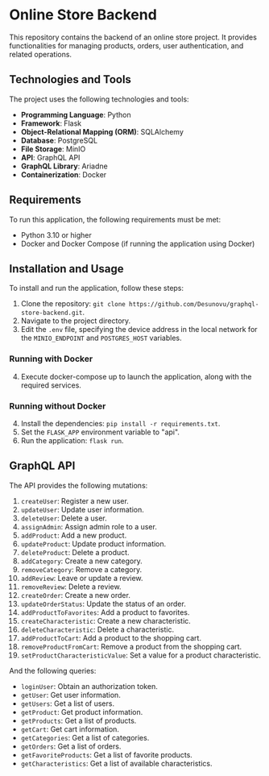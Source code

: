 # Online Store Backend

This repository contains the backend of an online store project. It provides functionalities for managing products, orders, user authentication, and related operations.

## Technologies and Tools

The project uses the following technologies and tools:

- **Programming Language**: Python
- **Framework**: Flask
- **Object-Relational Mapping (ORM)**: SQLAlchemy
- **Database**: PostgreSQL
- **File Storage**: MinIO
- **API**: GraphQL API
- **GraphQL Library**: Ariadne
- **Containerization**: Docker

## Requirements

To run this application, the following requirements must be met:

- Python 3.10 or higher
- Docker and Docker Compose (if running the application using Docker)

## Installation and Usage

To install and run the application, follow these steps:

1. Clone the repository: `git clone https://github.com/Desunovu/graphql-store-backend.git`.
2. Navigate to the project directory.
3. Edit the `.env` file, specifying the device address in the local network for the `MINIO_ENDPOINT` and `POSTGRES_HOST` variables.

### Running with Docker

4. Execute docker-compose up to launch the application, along with the required services.

### Running without Docker

4. Install the dependencies: `pip install -r requirements.txt`.
5. Set the `FLASK_APP` environment variable to "api".
6. Run the application: `flask run`.

## GraphQL API

The API provides the following mutations:

1. `createUser`: Register a new user.
2. `updateUser`: Update user information.
3. `deleteUser`: Delete a user.
4. `assignAdmin`: Assign admin role to a user.
5. `addProduct`: Add a new product.
6. `updateProduct`: Update product information.
7. `deleteProduct`: Delete a product.
8. `addCategory`: Create a new category.
9. `removeCategory`: Remove a category.
10. `addReview`: Leave or update a review.
11. `removeReview`: Delete a review.
12. `createOrder`: Create a new order.
13. `updateOrderStatus`: Update the status of an order.
14. `addProductToFavorites`: Add a product to favorites.
15. `createCharacteristic`: Create a new characteristic.
16. `deleteCharacteristic`: Delete a characteristic.
17. `addProductToCart`: Add a product to the shopping cart.
18. `removeProductFromCart`: Remove a product from the shopping cart.
19. `setProductCharacteristicValue`: Set a value for a product characteristic.

And the following queries:

- `loginUser`: Obtain an authorization token.
- `getUser`: Get user information.
- `getUsers`: Get a list of users.
- `getProduct`: Get product information.
- `getProducts`: Get a list of products.
- `getCart`: Get cart information.
- `getCategories`: Get a list of categories.
- `getOrders`: Get a list of orders.
- `getFavoriteProducts`: Get a list of favorite products.
- `getCharacteristics`: Get a list of available characteristics.